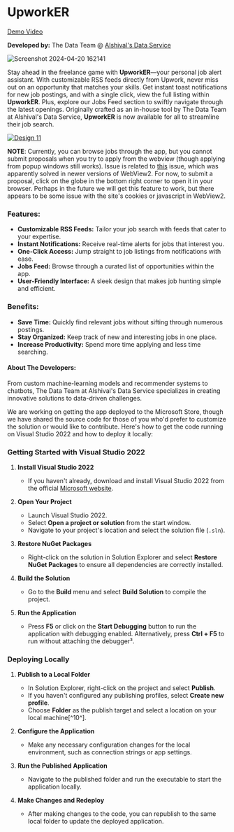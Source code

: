 # UpworkER
[Demo Video](https://vimeo.com/936644607?share=copy)

**Developed by:** The Data Team @ [Alshival's Data Service](https://Alshival.com)

![Screenshot 2024-04-20 162141](https://github.com/alshival/UpworkER/assets/129638420/11bf2672-04d1-4ef9-9abf-7f0a3e650812)


Stay ahead in the freelance game with **UpworkER**—your personal job alert assistant. With customizable RSS feeds directly from Upwork, never miss out on an opportunity that matches your skills. Get instant toast notifications for new job postings, and with a single click, view the full listing within **UpworkER**. Plus, explore our Jobs Feed section to swiftly navigate through the latest openings. Originally crafted as an in-house tool by The Data Team at Alshival's Data Service, **UpworkER** is now available for all to streamline their job search.


[![Design 11](https://github.com/alshival/UpworkER/assets/129638420/f47b4f0f-8f40-4dea-b258-fd12260dfb94)](https://vimeo.com/936644607?share=copy)

**NOTE**: Currently, you can browse jobs through the app, but you cannot submit proposals when you try to apply from the webview (though applying from popup windows still works). Issue is related to [this](https://github.com/microsoft/microsoft-ui-xaml/issues/5570) issue, which was apparently solved in newer versions of WebView2. 
For now, to submit a proposal, click on the globe in the bottom right corner to open it in your browser. Perhaps in the future we will get this feature to work, but there appears to be some issue with the site's cookies or javascript in WebView2.

### **Features:**
- **Customizable RSS Feeds:** Tailor your job search with feeds that cater to your expertise.
- **Instant Notifications:** Receive real-time alerts for jobs that interest you.
- **One-Click Access:** Jump straight to job listings from notifications with ease.
- **Jobs Feed:** Browse through a curated list of opportunities within the app.
- **User-Friendly Interface:** A sleek design that makes job hunting simple and efficient.

### **Benefits:**
- **Save Time:** Quickly find relevant jobs without sifting through numerous postings.
- **Stay Organized:** Keep track of new and interesting jobs in one place.
- **Increase Productivity:** Spend more time applying and less time searching.

#### **About The Developers:**
From custom machine-learning models and recommender systems to chatbots, The Data Team at Alshival's Data Service specializes in creating innovative solutions to data-driven challenges. 

We are working on getting the app deployed to the Microsoft Store, though we have shared the source code for those of you who'd prefer to customize the solution or would like to contribute. Here's how to get the code running on Visual Studio 2022 and how to deploy it locally:

### **Getting Started with Visual Studio 2022**

1. **Install Visual Studio 2022**
   - If you haven't already, download and install Visual Studio 2022 from the official [Microsoft website](^1^).

2. **Open Your Project**
   - Launch Visual Studio 2022.
   - Select **Open a project or solution** from the start window.
   - Navigate to your project's location and select the solution file (`.sln`).

3. **Restore NuGet Packages**
   - Right-click on the solution in Solution Explorer and select **Restore NuGet Packages** to ensure all dependencies are correctly installed.

4. **Build the Solution**
   - Go to the **Build** menu and select **Build Solution** to compile the project.

5. **Run the Application**
   - Press **F5** or click on the **Start Debugging** button to run the application with debugging enabled. Alternatively, press **Ctrl + F5** to run without attaching the debugger³.

### **Deploying Locally**

1. **Publish to a Local Folder**
   - In Solution Explorer, right-click on the project and select **Publish**.
   - If you haven't configured any publishing profiles, select **Create new profile**.
   - Choose **Folder** as the publish target and select a location on your local machine[^10^].

2. **Configure the Application**
   - Make any necessary configuration changes for the local environment, such as connection strings or app settings.

3. **Run the Published Application**
   - Navigate to the published folder and run the executable to start the application locally.

4. **Make Changes and Redeploy**
   - After making changes to the code, you can republish to the same local folder to update the deployed application.
